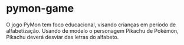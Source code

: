 # pymon-game
O jogo PyMon tem foco educacional, visando crianças em período de alfabetização. Usando de modelo o personagem Pikachu de Pokémon, Pikachu deverá desviar das letras do alfabeto.
